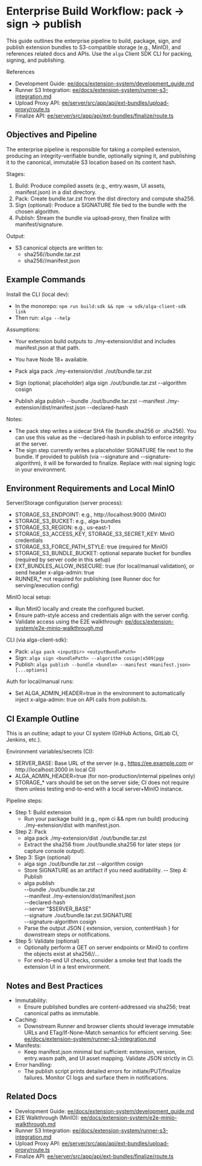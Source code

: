 # Enterprise Build Workflow: pack → sign → publish

This guide outlines the enterprise pipeline to build, package, sign, and publish extension bundles to S3-compatible storage (e.g., MinIO), and references related docs and APIs. Use the `alga` Client SDK CLI for packing, signing, and publishing.

References
- Development Guide: [ee/docs/extension-system/development_guide.md](ee/docs/extension-system/development_guide.md:1)
- Runner S3 Integration: [ee/docs/extension-system/runner-s3-integration.md](ee/docs/extension-system/runner-s3-integration.md:1)
- Upload Proxy API: [ee/server/src/app/api/ext-bundles/upload-proxy/route.ts](ee/server/src/app/api/ext-bundles/upload-proxy/route.ts:1)
- Finalize API: [ee/server/src/app/api/ext-bundles/finalize/route.ts](ee/server/src/app/api/ext-bundles/finalize/route.ts:1)

## Objectives and Pipeline

The enterprise pipeline is responsible for taking a compiled extension, producing an integrity-verifiable bundle, optionally signing it, and publishing it to the canonical, immutable S3 location based on its content hash.

Stages:
1) Build: Produce compiled assets (e.g., entry.wasm, UI assets, manifest.json) in a dist directory.
2) Pack: Create bundle.tar.zst from the dist directory and compute sha256.
3) Sign (optional): Produce a SIGNATURE file tied to the bundle with the chosen algorithm.
4) Publish: Stream the bundle via upload‑proxy, then finalize with manifest/signature.

Output:
- S3 canonical objects are written to:
  - sha256/<hash>/bundle.tar.zst
  - sha256/<hash>/manifest.json

## Example Commands

Install the CLI (local dev):
- In the monorepo: `npm run build:sdk && npm -w sdk/alga-client-sdk link`
- Then run: `alga --help`

Assumptions:
- Your extension build outputs to ./my-extension/dist and includes manifest.json at that path.
- You have Node 18+ available.

- Pack
  alga pack ./my-extension/dist ./out/bundle.tar.zst

- Sign (optional; placeholder)
  alga sign ./out/bundle.tar.zst --algorithm cosign

- Publish
  alga publish --bundle ./out/bundle.tar.zst --manifest ./my-extension/dist/manifest.json --declared-hash <sha256>

Notes:
- The pack step writes a sidecar SHA file (bundle.sha256 or <basename>.sha256). You can use this value as the --declared-hash in publish to enforce integrity at the server.
- The sign step currently writes a placeholder SIGNATURE file next to the bundle. If provided to publish (via --signature and --signature-algorithm), it will be forwarded to finalize. Replace with real signing logic in your environment.

## Environment Requirements and Local MinIO

Server/Storage configuration (server process):
- STORAGE_S3_ENDPOINT: e.g., http://localhost:9000 (MinIO)
- STORAGE_S3_BUCKET: e.g., alga-bundles
- STORAGE_S3_REGION: e.g., us-east-1
- STORAGE_S3_ACCESS_KEY, STORAGE_S3_SECRET_KEY: MinIO credentials
- STORAGE_S3_FORCE_PATH_STYLE: true (required for MinIO)
- STORAGE_S3_BUNDLE_BUCKET: optional separate bucket for bundles (required by server code in this setup)
- EXT_BUNDLES_ALLOW_INSECURE: true (for local/manual validation), or send header x-alga-admin: true
- RUNNER_* not required for publishing (see Runner doc for serving/execution config)

MinIO local setup:
- Run MinIO locally and create the configured bucket.
- Ensure path-style access and credentials align with the server config.
- Validate access using the E2E walkthrough: [ee/docs/extension-system/e2e-minio-walkthrough.md](ee/docs/extension-system/e2e-minio-walkthrough.md:1)

CLI (via alga-client-sdk):
- Pack: `alga pack <inputDir> <outputBundlePath>`
- Sign: `alga sign <bundlePath> --algorithm cosign|x509|pgp`
- Publish: `alga publish --bundle <bundle> --manifest <manifest.json> [...options]`

Auth for local/manual runs:
- Set ALGA_ADMIN_HEADER=true in the environment to automatically inject x-alga-admin: true on API calls from publish.ts.

## CI Example Outline

This is an outline; adapt to your CI system (GitHub Actions, GitLab CI, Jenkins, etc.).

Environment variables/secrets (CI):
- SERVER_BASE: Base URL of the server (e.g., https://ee.example.com or http://localhost:3000 in local CI)
- ALGA_ADMIN_HEADER=true (for non-production/internal pipelines only)
- STORAGE_* vars should be set on the server side; CI does not require them unless testing end-to-end with a local server+MinIO instance.

Pipeline steps:
- Step 1: Build extension
  - Run your package build (e.g., npm ci && npm run build) producing ./my-extension/dist with manifest.json.
- Step 2: Pack
  - alga pack ./my-extension/dist ./out/bundle.tar.zst
  - Extract the sha256 from ./out/bundle.sha256 for later steps (or capture console output).
- Step 3: Sign (optional)
  - alga sign ./out/bundle.tar.zst --algorithm cosign
  - Store SIGNATURE as an artifact if you need auditability.
-- Step 4: Publish
  - alga publish \
      --bundle ./out/bundle.tar.zst \
      --manifest ./my-extension/dist/manifest.json \
      --declared-hash <sha256> \
      --server "$SERVER_BASE" \
      --signature ./out/bundle.tar.zst.SIGNATURE \
      --signature-algorithm cosign
  - Parse the output JSON { extension, version, contentHash } for downstream steps or notifications.
- Step 5: Validate (optional)
  - Optionally perform a GET on server endpoints or MinIO to confirm the objects exist at sha256/<contentHash>/...
  - For end-to-end UI checks, consider a smoke test that loads the extension UI in a test environment.

## Notes and Best Practices

- Immutability:
  - Ensure published bundles are content-addressed via sha256; treat canonical paths as immutable.
- Caching:
  - Downstream Runner and browser clients should leverage immutable URLs and ETag/If-None-Match semantics for efficient serving. See: [ee/docs/extension-system/runner-s3-integration.md](ee/docs/extension-system/runner-s3-integration.md:1)
- Manifests:
  - Keep manifest.json minimal but sufficient: extension, version, entry.wasm path, and UI asset mapping. Validate JSON strictly in CI.
- Error handling:
  - The publish script prints detailed errors for initiate/PUT/finalize failures. Monitor CI logs and surface them in notifications.

## Related Docs

- Development Guide: [ee/docs/extension-system/development_guide.md](ee/docs/extension-system/development_guide.md:1)
- E2E Walkthrough (MinIO): [ee/docs/extension-system/e2e-minio-walkthrough.md](ee/docs/extension-system/e2e-minio-walkthrough.md:1)
- Runner S3 Integration: [ee/docs/extension-system/runner-s3-integration.md](ee/docs/extension-system/runner-s3-integration.md:1)
- Upload Proxy API: [ee/server/src/app/api/ext-bundles/upload-proxy/route.ts](ee/server/src/app/api/ext-bundles/upload-proxy/route.ts:1)
- Finalize API: [ee/server/src/app/api/ext-bundles/finalize/route.ts](ee/server/src/app/api/ext-bundles/finalize/route.ts:1)
